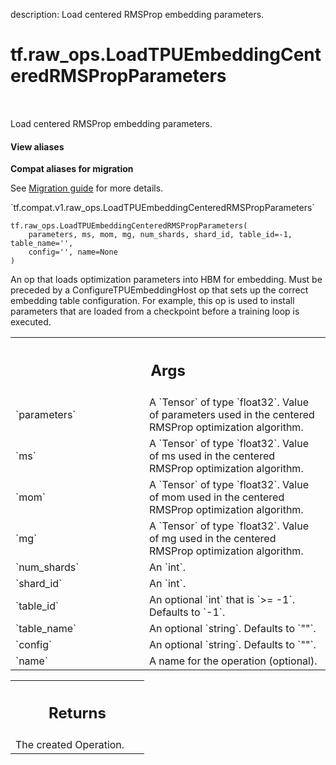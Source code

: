 description: Load centered RMSProp embedding parameters.

<div itemscope itemtype="http://developers.google.com/ReferenceObject">
<meta itemprop="name" content="tf.raw_ops.LoadTPUEmbeddingCenteredRMSPropParameters" />
<meta itemprop="path" content="Stable" />
</div>

# tf.raw_ops.LoadTPUEmbeddingCenteredRMSPropParameters

<!-- Insert buttons and diff -->

<table class="tfo-notebook-buttons tfo-api nocontent" align="left">

</table>



Load centered RMSProp embedding parameters.

<section class="expandable">
  <h4 class="showalways">View aliases</h4>
  <p>
<b>Compat aliases for migration</b>
<p>See
<a href="https://www.tensorflow.org/guide/migrate">Migration guide</a> for
more details.</p>
<p>`tf.compat.v1.raw_ops.LoadTPUEmbeddingCenteredRMSPropParameters`</p>
</p>
</section>

<pre class="devsite-click-to-copy prettyprint lang-py tfo-signature-link">
<code>tf.raw_ops.LoadTPUEmbeddingCenteredRMSPropParameters(
    parameters, ms, mom, mg, num_shards, shard_id, table_id=-1, table_name='',
    config='', name=None
)
</code></pre>



<!-- Placeholder for "Used in" -->

An op that loads optimization parameters into HBM for embedding. Must be
preceded by a ConfigureTPUEmbeddingHost op that sets up the correct
embedding table configuration. For example, this op is used to install
parameters that are loaded from a checkpoint before a training loop is
executed.

<!-- Tabular view -->
 <table class="responsive fixed orange">
<colgroup><col width="214px"><col></colgroup>
<tr><th colspan="2"><h2 class="add-link">Args</h2></th></tr>

<tr>
<td>
`parameters`
</td>
<td>
A `Tensor` of type `float32`.
Value of parameters used in the centered RMSProp optimization algorithm.
</td>
</tr><tr>
<td>
`ms`
</td>
<td>
A `Tensor` of type `float32`.
Value of ms used in the centered RMSProp optimization algorithm.
</td>
</tr><tr>
<td>
`mom`
</td>
<td>
A `Tensor` of type `float32`.
Value of mom used in the centered RMSProp optimization algorithm.
</td>
</tr><tr>
<td>
`mg`
</td>
<td>
A `Tensor` of type `float32`.
Value of mg used in the centered RMSProp optimization algorithm.
</td>
</tr><tr>
<td>
`num_shards`
</td>
<td>
An `int`.
</td>
</tr><tr>
<td>
`shard_id`
</td>
<td>
An `int`.
</td>
</tr><tr>
<td>
`table_id`
</td>
<td>
An optional `int` that is `>= -1`. Defaults to `-1`.
</td>
</tr><tr>
<td>
`table_name`
</td>
<td>
An optional `string`. Defaults to `""`.
</td>
</tr><tr>
<td>
`config`
</td>
<td>
An optional `string`. Defaults to `""`.
</td>
</tr><tr>
<td>
`name`
</td>
<td>
A name for the operation (optional).
</td>
</tr>
</table>



<!-- Tabular view -->
 <table class="responsive fixed orange">
<colgroup><col width="214px"><col></colgroup>
<tr><th colspan="2"><h2 class="add-link">Returns</h2></th></tr>
<tr class="alt">
<td colspan="2">
The created Operation.
</td>
</tr>

</table>

